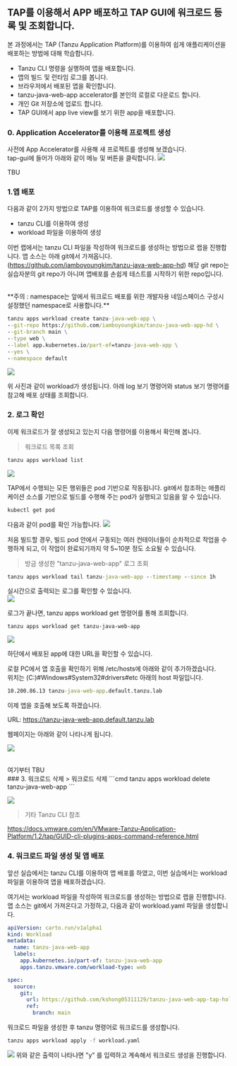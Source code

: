 ## TAP를 이용해서 APP 배포하고 TAP GUI에 워크로드 등록 및 조회합니다.

본 과정에서는 TAP (Tanzu Application Platform)를 이용하여 쉽게 애플리케이션을 배포하는 방법에 대해 학습합니다.

* Tanzu CLI 명령을 실행하여 앱을 배포합니다.
* 앱의 빌드 및 런타임 로그를 봅니다.
* 브라우저에서 배포된 앱을 확인합니다.
* tanzu-java-web-app accelerator를 본인의 로컬로 다운로드 합니다.
* 개인 Git 저장소에 업로드 합니다. 
* TAP GUI에서 app live view를 보기 위한 app을 배포합니다.

### 0. Application Accelerator를 이용해 프로젝트 생성
사전에 App Accelerator를 사용해 새 프로젝트를 생성해 보겠습니다.    
tap-gui에 들어가 아래와 같이 메뉴 및 버튼을 클릭합니다.
![](../images/acc-01.png)

TBU   

### 1.앱 배포
다음과 같이 2가지 방법으로 TAP를 이용하여 워크로드를 생성할 수 있습니다.
* tanzu CLI를 이용하여 생성
* workload 파일을 이용하여 생성

이번 랩에서는 tanzu CLI 파일을 작성하여 워크로드를 생성하는 방법으로 랩을 진행합니다.
앱 소스는 아래 git에서 가져옵니다. (https://github.com/iamboyoungkim/tanzu-java-web-app-hd)
해당 git repo는 실습자분의 git repo가 아니며 앱배포를 손쉽게 테스트를 시작하기 위한 repo입니다.


<br/>
**주의 : namespace는 앞에서 워크로드 배포를 위한 개발자용 네임스페이스 구성시 설정했던 namespace로 사용합니다.** <br/>

```cmd
tanzu apps workload create tanzu-java-web-app \
--git-repo https://github.com/iamboyoungkim/tanzu-java-web-app-hd \
--git-branch main \
--type web \
--label app.kubernetes.io/part-of=tanzu-java-web-app \
--yes \
--namespace default
```

![](../images/tap-workload-01.png)

위 사진과 같이 workload가 생성됩니다. 아래 log 보기 명령어와 status 보기 명령어를 참고해 배포 상태를 조회합니다.



### 2. 로그 확인
이제 워크로드가 잘 생성되고 있는지 다음 명령어를 이용해서 확인해 봅니다.
<br/>
> 워크로드 목록 조회
```cmd
tanzu apps workload list
```

![](../images/tap-workload-02.png)


TAP에서 수행되는 모든 행위들은 pod 기반으로 작동됩니다. git에서 참조하는 애플리케이션 소스를 기반으로 빌드를 수행해 주는 pod가 실행되고 있음을 알 수 있습니다.
```cmd
kubectl get pod
```
다음과 같이 pod를 확인 가능합니다.
![](../images/tap-workload-04.png)

처음 빌드할 경우, 빌드 pod 안에서 구동되는 여러 컨테이너들이 순차적으로 작업을 수행하게 되고, 이 작업이 완료되기까지 약 5~10분 정도 소요될 수 있습니다.

> 방금 생성한 "tanzu-java-web-app" 로그 조회
```cmd
tanzu apps workload tail tanzu-java-web-app --timestamp --since 1h
```

실시간으로 출력되는 로그를 확인할 수 있습니다.    
![](../images/tap-workload-03.png)

로그가 끝나면, tanzu apps workload get 명령어를 통해 조회합니다.
~~~
tanzu apps workload get tanzu-java-web-app
~~~

![](../images/tap-workload-05.png)

하단에서 배포된 app에 대한 URL을 확인할 수 있습니다.


로컬 PC에서 앱 호출을 확인하기 위해 /etc/hosts에 아래와 같이 추가하겠습니다.    
위치는 (C:)#Windows#System32#drivers#etc 아래의 host 파일입니다.    

```cmd
10.200.86.13 tanzu-java-web-app.default.tanzu.lab
```

이제 앱을 호출해 보도록 하겠습니다.

URL: https://tanzu-java-web-app.default.tanzu.lab

웹페이지는 아래와 같이 나타나게 됩니다.

![](../images/tap-workload-final.png)

<br/>
여기부터 TBU    
<br/>
### 3. 워크로드 삭제   
> 워크로드 삭제
```cmd
tanzu apps workload delete tanzu-java-web-app
```

![](../images/tap-07.png)


> 기타 Tanzu CLI 참조

https://docs.vmware.com/en/VMware-Tanzu-Application-Platform/1.2/tap/GUID-cli-plugins-apps-command-reference.html



### 4. 워크로드 파일 생성 및 앱 배포
앞선 실습에서는 tanzu CLI를 이용하여 앱 배포를 하였고, 이번 실습에서는 workload 파일을 이용하여 앱을 배포하겠습니다.


여기서는 workload 파일을 작성하여 워크로드를 생성하는 방법으로 랩을 진행합니다.
앱 소스는 git에서 가져온다고 가정하고, 다음과 같이 workload.yaml 파일을 생성합니다.

```yaml
apiVersion: carto.run/v1alpha1
kind: Workload
metadata:
  name: tanzu-java-web-app
  labels:
    app.kubernetes.io/part-of: tanzu-java-web-app
    apps.tanzu.vmware.com/workload-type: web

spec:
  source:
    git:
      url: https://github.com/kshong05311129/tanzu-java-web-app-tap-hol
      ref:
        branch: main
```

워크로드 파일을 생성한 후 tanzu 명령어로 워크로드를 생성합니다.
```cmd
tanzu apps workload apply -f workload.yaml
```

![](../images/tap-08.png)
위와 같은 출력이 나타나면 "y" 를 입력하고 계속해서 워크로드 생성을 진행합니다.

